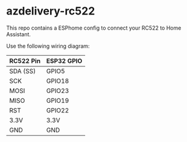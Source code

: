 # azdelivery-rc522

This repo contains a ESPhome config to connect your RC522 to Home Assistant.

Use the following wiring diagram:

| RC522 Pin | ESP32 GPIO |
| --- | --- |
| SDA (SS) | GPIO5 |
| SCK | GPIO18 |
| MOSI | GPIO23 |
| MISO | GPIO19 |
| RST | GPIO22 |
| 3.3V | 3.3V |
| GND | GND |